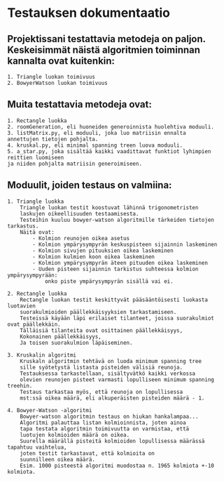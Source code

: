 # Testauksen dokumentaatio

## Projektissani testattavia metodeja on paljon. Keskeisimmät näistä algoritmien toiminnan kannalta ovat kuitenkin:  
    1. Triangle luokan toimivuus
    2. BowyerWatson luokan toimivuus

## Muita testattavia metodeja ovat:  
    1. Rectangle luokka
    2. roomGeneration, eli huoneiden generoinnista huolehtiva moduuli.
    3. listMatrix.py, eli moduuli, joka luo matriisin ennalta
    annettujen tietojen pohjalta.
    4. kruskal.py, eli minimal spanning treen luova moduuli.
    5. a_star.py, joka sisältää kaikki vaadittavat funktiot lyhimpien
    reittien luomiseen  
    ja niiden pohjalta matriisin generoimiseen.

## Moduulit, joiden testaus on valmiina:  
    1. Triangle luokka  
        Triangle luokan testit koostuvat lähinnä trigonometristen
        laskujen oikeellisuuden testaamisesta.  
        Testeihin kuuluu bowyer-watson algoritmille tärkeiden tietojen tarkastus.
        Näitä ovat:  
            - Kolmion reunojen oikea asetus
            - Kolmion ympärysympyrän keskuspisteen sijainnin laskeminen
            - Kolmion sivujen pituuksien oikea laskeminen
            - Kolmion kulmien koon oikea laskeminen
            - Kolmion ympärysympyrän äteen pituuden oikea laskeminen
            - Uuden pisteen sijainnin tarkistus suhteessa kolmion ympärysympyrään:  
                onko piste ympärysympyrän sisällä vai ei.  
    
    2. Rectangle luokka
        Rectangle luokan testit keskittyvät pääsääntöisesti luokasta luotavien  
        suorakulmioiden päällekkäisyyksien tarkastamiseen.
        Testeissä käyään läpi erilaiset tilanteet, joissa suorakulmiot ovat päällekkäin.  
        Tälläisiä tilanteita ovat osittainen päällekkäisyys,
        Kokonainen päällekkäisyys,  
        Ja toisen suorakulmion läpäiseminen.

    3. Kruskalin algoritmi
        Kruskaln algoritmin tehtävä on luoda minimum spanning tree
        sille syötetystä listasta pisteiden välisiä reunoja.
        Testauksessa tarkastellaan, sisältyvätkö kaikki verkossa
        olevien reunojen pisteet varmasti lopulliseen minimum spanning treehin.
        Testaus tarkastaa myös, että reunoja on lopullisessa
        mst:ssä oikea määrä, eli alkuperäisten pisteiden määrä - 1.
    
    4. Bowyer-Watson -algoritmi
        Bowyer-watson algoritmin testaus on hiukan hankalampaa...
        Algoritmi palauttaa listan kolmioinnista, joten ainoa
        tapa testata algoritmin toimivuutta on varmistaa, että
        luotujen kolmioiden määrä on oikea.
        Suurella määrällä pisteitä kolmioiden lopullisessa määrässä tapahtuu vaihtelua,
        joten testit tarkastavat, että kolmioita on
        suunnilleen oikea määrä.
        Esim. 1000 pisteestä algoritmi muodostaa n. 1965 kolmiota +-10 kolmiota.